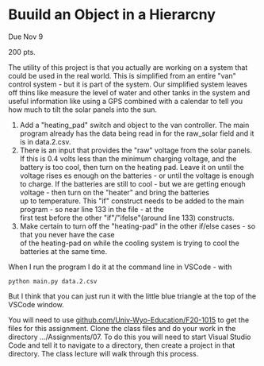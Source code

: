 # Buuild an Object in a Hierarcny

Due Nov 9

200 pts.



The utility of this project is that you actually are working on a system that could be used in the
real world.  This is simplified from an entire "van" control system - but it is part of the system.
Our simplified system leaves off thins like measure the level of water and other tanks in the system
and useful information like using a GPS combined with a calendar to tell you how much to tilt the
solar panels into the sun.

1. Add a "heating_pad"  switch and object to the van controller.  The main program already has the
data being read in for the raw_solar field and it is in data.2.csv.
2. There is an input that provides the "raw" voltage from the solar panels.  If this is 0.4 volts less than the minimum
charging voltage, and the battery is too cool, then turn on the heating pad.  Leave it on until the voltage	
rises es enough on the batteries - or until the voltage is enough to charge.  If the batteries are
still to cool - but we are getting enough voltage - then turn on the "heater" and bring the batteries	
up to temperature.
This "if" construct needs to be added to the main program - so near line 133 in the file - at the	
first test before the other "if"/"ifelse"(around line 133) constructs.
3. Make certain to turn off the "heating-pad" in the other if/else cases - so that you never have the case	
of the heating-pad on while the cooling system is trying to cool the batteries at the same time.

When I run the program I do it at the command line in VSCode - with 

```
python main.py data.2.csv
```

But I think that you can just run it with the little blue triangle at the top of the VSCode
window.

You will need to use [github.com/Univ-Wyo-Education/F20-1015](github.com/Univ-Wyo-Education/F20-1015)
to get the files for this assignment.  Clone the class files and
do your work in the directory .../Assignments/07.   To do this you will need to start Visual Studio Code
and tell it to navigate to a directory, then create a project in that directory.   The class lecture
will walk through this process.


